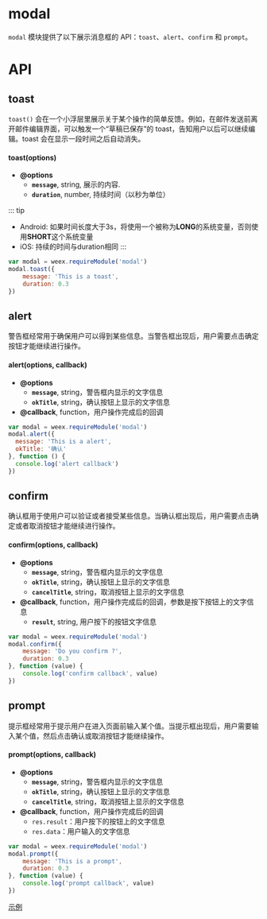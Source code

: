 # modal

`modal` 模块提供了以下展示消息框的 API：`toast`、`alert`、`confirm` 和 `prompt`。

# API

## toast

`toast()` 会在一个小浮层里展示关于某个操作的简单反馈。例如，在邮件发送前离开邮件编辑界面，可以触发一个“草稿已保存”的 toast，告知用户以后可以继续编辑。toast 会在显示一段时间之后自动消失。

#### toast(options)

* **@options**
  * **`message`**, string, 展示的内容.
  * **`duration`**, number, 持续时间（以秒为单位）

::: tip
* Android: 如果时间长度大于3s，将使用一个被称为**LONG**的系统变量，否则使用**SHORT**这个系统变量
* iOS: 持续的时间与duration相同
:::

```javascript
var modal = weex.requireModule('modal')
modal.toast({
    message: 'This is a toast',
    duration: 0.3
})
```

## alert

警告框经常用于确保用户可以得到某些信息。当警告框出现后，用户需要点击确定按钮才能继续进行操作。

#### alert(options, callback)

* **@options**
  * **`message`**, string，警告框内显示的文字信息
  * **`okTitle`**, string，确认按钮上显示的文字信息
* **@callback**, function，用户操作完成后的回调

```javascript
var modal = weex.requireModule('modal')
modal.alert({
  message: 'This is a alert',
  okTitle: '确认'
}, function () {
  console.log('alert callback')
})
```

## confirm

确认框用于使用户可以验证或者接受某些信息。当确认框出现后，用户需要点击确定或者取消按钮才能继续进行操作。

#### confirm(options, callback)

* **@options**
  * **`message`**, string，警告框内显示的文字信息
  * **`okTitle`**, string，确认按钮上显示的文字信息
  * **`cancelTitle`**, string，取消按钮上显示的文字信息
* **@callback**, function，用户操作完成后的回调，参数是按下按钮上的文字信息
  * **`result`**, string, 用户按下的按钮文字信息

```javascript
var modal = weex.requireModule('modal')
modal.confirm({
    message: 'Do you confirm ?',
    duration: 0.3
}, function (value) {
    console.log('confirm callback', value)
})
```

## prompt

提示框经常用于提示用户在进入页面前输入某个值。当提示框出现后，用户需要输入某个值，然后点击确认或取消按钮才能继续操作。

#### prompt(options, callback)

* **@options**
  * **`message`**, string，警告框内显示的文字信息
  * **`okTitle`**, string，确认按钮上显示的文字信息
  * **`cancelTitle`**, string，取消按钮上显示的文字信息
* **@callback**, function，用户操作完成后的回调<ul><li>`res.result`：用户按下的按钮上的文字信息</li><li>`res.data`：用户输入的文字信息</li></ul>

```javascript
var modal = weex.requireModule('modal')
modal.prompt({
    message: 'This is a prompt',
    duration: 0.3
}, function (value) {
    console.log('prompt callback', value)
})
```

[示例](http://dotwe.org/vue/a7dddfb24edb72be947fc4eec3803f1d)
